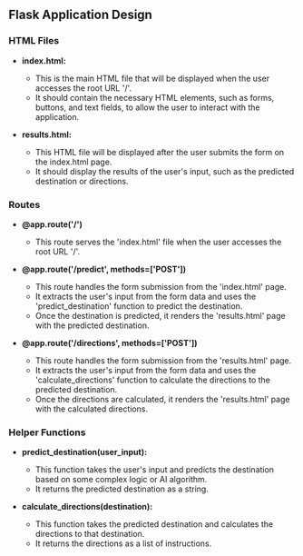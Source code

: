 ## **Flask Application Design**

### **HTML Files**

- **index.html:**
    - This is the main HTML file that will be displayed when the user accesses the root URL '/'.
    - It should contain the necessary HTML elements, such as forms, buttons, and text fields, to allow the user to interact with the application.

- **results.html:**
    - This HTML file will be displayed after the user submits the form on the index.html page.
    - It should display the results of the user's input, such as the predicted destination or directions.

### **Routes**

- **@app.route('/')**
    - This route serves the 'index.html' file when the user accesses the root URL '/'.

- **@app.route('/predict', methods=['POST'])**
    - This route handles the form submission from the 'index.html' page.
    - It extracts the user's input from the form data and uses the 'predict_destination' function to predict the destination.
    - Once the destination is predicted, it renders the 'results.html' page with the predicted destination.

- **@app.route('/directions', methods=['POST'])**
    - This route handles the form submission from the 'results.html' page.
    - It extracts the user's input from the form data and uses the 'calculate_directions' function to calculate the directions to the predicted destination.
    - Once the directions are calculated, it renders the 'results.html' page with the calculated directions.

### **Helper Functions**

- **predict_destination(user_input):**
    - This function takes the user's input and predicts the destination based on some complex logic or AI algorithm.
    - It returns the predicted destination as a string.

- **calculate_directions(destination):**
    - This function takes the predicted destination and calculates the directions to that destination.
    - It returns the directions as a list of instructions.